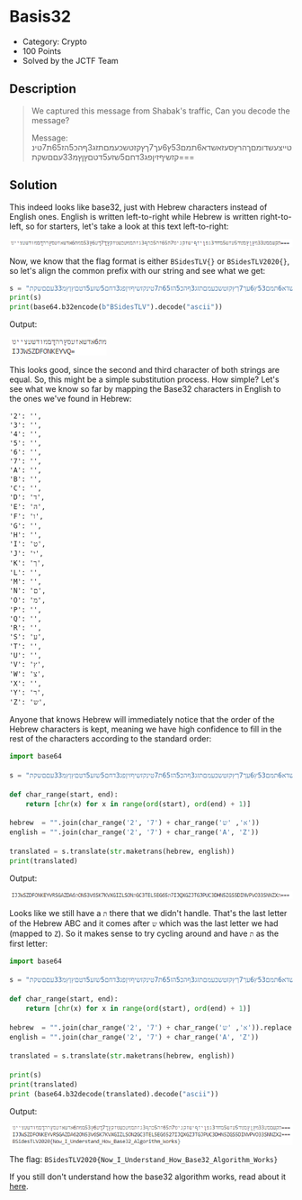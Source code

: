 # Basis32
* Category: Crypto
* 100 Points
* Solved by the JCTF Team

## Description
> We captured this message from Shabak's traffic, Can you decode the message?
> 
> Message: טייצעשדומםךהרץסעזאשדא6תמם53ץ6עך7ךץקזטשכעמםתזג3ףהכ5הז65ת7טינקזשיףזיןפג3דחם5שזע5דטםץןץמ33עםםשקת===

## Solution

This indeed looks like base32, just with Hebrew characters instead of English ones. English is written left-to-right while Hebrew is written right-to-left, so for starters, let's take a look at this text left-to-right:

![](images/basis1.png)

Now, we know that the flag format is either `BSidesTLV{}` or `BSidesTLV2020{}`, so let's align the common prefix with our string and see what we get:

```python
s = "טייצעשדומםךהרץסעזאשדא6תמם53ץ6עך7ךץקזטשכעמםתזג3ףהכ5הז65ת7טינקזשיףזיןפג3דחם5שזע5דטםץןץמ33עםםשקת==="
print(s)
print(base64.b32encode(b"BSidesTLV").decode("ascii"))
```

Output:

![](images/basis2.png)

This looks good, since the second and third character of both strings are equal. So, this might be a simple substitution process. How simple? Let's see what we know so far by mapping the Base32 characters in English to the ones we've found in Hebrew:

```
'2': '',
'3': '',
'4': '',
'5': '',
'6': '',
'7': '',
'A': '',
'B': '',
'C': '',
'D': 'ד',
'E': 'ה',
'F': 'ו',
'G': '',
'H': '',
'I': 'ט',
'J': 'י',
'K': 'ך',
'L': '',
'M': '',
'N': 'ם',
'O': 'מ',
'P': '',
'Q': '',
'R': '',
'S': 'ע',
'T': '',
'U': '',
'V': 'ץ',
'W': 'צ',
'X': '',
'Y': 'ר',
'Z': 'ש',
```

Anyone that knows Hebrew will immediately notice that the order of the Hebrew characters is kept, meaning we have high confidence to fill in the rest of the characters according to the standard order:

```python
import base64

s = "טייצעשדומםךהרץסעזאשדא6תמם53ץ6עך7ךץקזטשכעמםתזג3ףהכ5הז65ת7טינקזשיףזיןפג3דחם5שזע5דטםץןץמ33עםםשקת==="

def char_range(start, end):
    return [chr(x) for x in range(ord(start), ord(end) + 1)]

hebrew  = "".join(char_range('2', '7') + char_range('א', 'ש'))
english = "".join(char_range('2', '7') + char_range('A', 'Z'))

translated = s.translate(str.maketrans(hebrew, english))
print(translated)
```

Output:

![](images/basis3.png)

Looks like we still have a `ת` there that we didn't handle. That's the last letter of the Hebrew ABC and it comes after `ש` which was the last letter we had (mapped to `Z`). So it makes sense to try cycling around and have `ת` as the first letter:

```python
import base64

s = "טייצעשדומםךהרץסעזאשדא6תמם53ץ6עך7ךץקזטשכעמםתזג3ףהכ5הז65ת7טינקזשיףזיןפג3דחם5שזע5דטםץןץמ33עםםשקת==="

def char_range(start, end):
    return [chr(x) for x in range(ord(start), ord(end) + 1)]

hebrew  = "".join(char_range('2', '7') + char_range('א', 'ש')).replace('2', 'ת')
english = "".join(char_range('2', '7') + char_range('A', 'Z'))

translated = s.translate(str.maketrans(hebrew, english))

print(s)
print(translated)
print (base64.b32decode(translated).decode("ascii"))
```

Output:

![](images/basis4.png)

The flag: `BSidesTLV2020{Now_I_Understand_How_Base32_Algorithm_Works}`

If you still don't understand how the base32 algorithm works, read about it [here](https://en.wikipedia.org/wiki/Base32).
